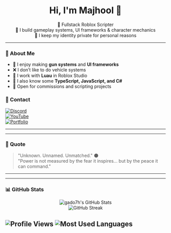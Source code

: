 <h1 align="center">Hi, I'm Majhool 👋</h1>

<p align="center">
  💼 Fullstack Roblox Scripter  
  <br/>
  🔧 I build gameplay systems, UI frameworks & character mechanics  
  <br/>
  🌙 I keep my identity private for personal reasons  
</p>

---

### 🧠 About Me
- 🔫 I enjoy making **gun systems** and **UI frameworks**
- ❌ I don’t like to do vehicle systems
- 🧩 I work with **Luau** in Roblox Studio
- 📁 I also know some **TypeScript, JavaScript, and C#**
- 🤝 Open for commissions and scripting projects

### 🔗 Contact

[![Discord](https://img.shields.io/badge/Discord-Bara3h%230000-5865F2?style=for-the-badge&logo=discord&logoColor=white)](https://discord.com/users/1244725995718840402)  
[![YouTube](https://img.shields.io/badge/YouTube-My_Dev_Videos-red?style=for-the-badge&logo=youtube&logoColor=white)](https://www.youtube.com/@gdo7h)  
[![Portfolio](https://img.shields.io/badge/Portfolio-Pricing%20%26%20Work-blueviolet?style=for-the-badge)](https://discord.gg/vRvJSvdnCG)

---
---

### 💬 Quote

> "Unknown. Unnamed. Unmatched." 🌑  
> "Power is not measured by the fear it inspires... but by the peace it can command."

---
---

### 📊 GitHub Stats

<p align="center">
  <img src="https://github-readme-stats.vercel.app/api?username=gado7h&show_icons=true&theme=radical" alt="gado7h's GitHub Stats" />
  <br/>
  <img src="https://github-readme-streak-stats.herokuapp.com/?user=gado7h&theme=radical" alt="GitHub Streak" />
</p>

![Profile Views](https://komarev.com/ghpvc/?username=gado7h&color=blueviolet)
![Most Used Languages](https://github-readme-stats.vercel.app/api/top-langs/?username=gado7h&layout=compact&theme=radical)
---
